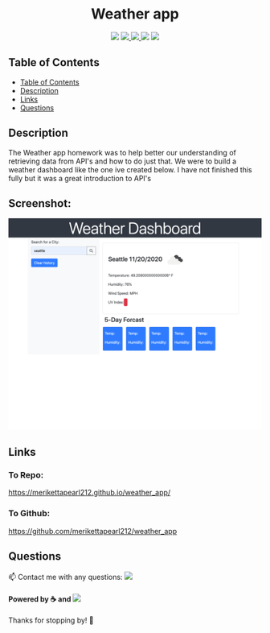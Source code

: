 <h1 align="center">Weather app</h1>
<p align="center">
    <img src="https://img.shields.io/github/repo-size/merikettapearl212/weather_app?color=brightgreen&style=for-the-badge" />
    <a href="https://www.linkedin.com/in/meagan-james-502b78191/">
        <img src="https://img.shields.io/badge/LinkedIn-0077B5?style=for-the-badge&logo=linkedin&logoColor=white" />
    </a>
    <a href="https://github.com/merikettapearl212">
        <img src="https://img.shields.io/badge/Follow-100000?style=for-the-badge&logo=github&logoColor=white" />
    </a>
    <img src="https://img.shields.io/badge/JavaScript-F7DF1E?style=for-the-badge&logo=javascript&logoColor=black" />
  <img src="https://img.shields.io/badge/-screencastify-coral?style=for-the-badge&logo=screencasify&logoColor=white" />
</p>

## Table of Contents
- [Table of Contents](#table-of-contents)
- [Description](#description)
- [Links](#links)
- [Questions](#questions)

## Description
The Weather app homework was to help better our understanding of retrieving data from API's and how to do just that. We were to build a weather dashboard like the one ive created below. I have not finished this fully but it was a great introduction to API's


## Screenshot:
![Screenshot](Assets/images/weather-app-screenshot.png)


## Links
### To Repo:
https://merikettapearl212.github.io/weather_app/

### To Github:
https://github.com/merikettapearl212/weather_app


## Questions
:mailbox: Contact me with any questions:
 [<img src="https://img.shields.io/badge/Gmail-D14836?style=for-the-badge&logo=gmail&logoColor=white" />](mailto:merikettapearl212@gmail.com)
 </br>
 
#### Powered by :coffee: and <img src="https://img.shields.io/badge/Spotify-1ED760?&style=for-the-badge&logo=spotify&logoColor=white"/> 

Thanks for stopping by! :vulcan_salute:

